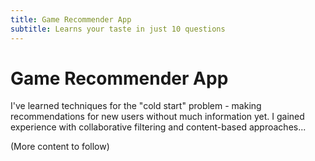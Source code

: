 ```yaml
---
title: Game Recommender App
subtitle: Learns your taste in just 10 questions
---
```


# Game Recommender App

I've learned techniques for the "cold start" problem - making recommendations for new users without much information yet. I gained experience with collaborative filtering and content-based approaches...

(More content to follow)
